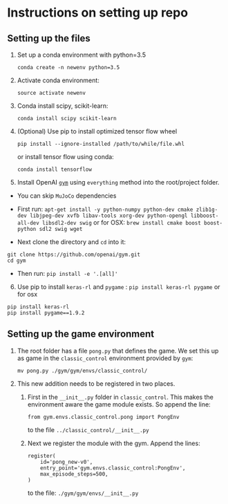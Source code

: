 # Instructions on setting up repo

## Setting up the files

1. Set up a conda environment with python=3.5

    `conda create -n newenv python=3.5`

3. Activate conda environment:

    `source activate newenv`


2. Conda install scipy, scikit-learn:

    `conda install scipy scikit-learn`

4. (Optional) Use pip to install optimized tensor flow wheel

	`pip install --ignore-installed /path/to/while/file.whl`

    or install tensor flow using conda:

    `conda install tensorflow`

5. Install OpenAI [`gym`](https://github.com/openai/gym#installing-everything) using `everything` method into the root/project folder.
* You can skip `MuJoCo` dependencies
* First run:
`apt-get install -y python-numpy python-dev cmake zlib1g-dev libjpeg-dev xvfb libav-tools xorg-dev python-opengl libboost-all-dev libsdl2-dev swig`
or for OSX:
`brew install cmake boost boost-python sdl2 swig wget`

* Next clone the directory and `cd` into it:

```
git clone https://github.com/openai/gym.git
cd gym
```
* Then run: `pip install -e '.[all]'`

6. Use pip to install `keras-rl` and `pygame` : `pip install keras-rl pygame`
or for osx
```
pip install keras-rl
pip install pygame==1.9.2
```
## Setting up the game environment

1. The root folder has a file `pong.py` that defines the game. We set this up as game in the `classic_control` environment provided by `gym`:

    `mv pong.py ./gym/gym/envs/classic_control/`

2. This new addition needs to be registered in two places.

    1. First in the `__init__.py` folder in `classic_control`. This makes the environment aware the game module exists. So append the line:

        `from gym.envs.classic_control.pong import PongEnv`

        to the file `../classic_control/__init__.py`
    2. Next we register the module with the gym. Append the lines:

        ```
        register(
            id='pong_new-v0',
            entry_point='gym.envs.classic_control:PongEnv',
            max_episode_steps=500,
        )
        ```
        to the file: `./gym/gym/envs/__init__.py`

